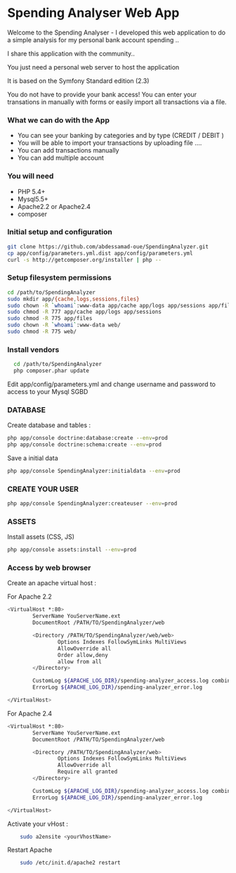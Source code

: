 Spending Analyser Web App
========================

Welcome to the Spending Analyser  - 
I developed this web application to 
do a simple analysis for my personal bank account spending ..

I share this application with the community..

You just need a personal web server to host the application 

It is based on the Symfony Standard edition (2.3) 

You do not have to provide your bank access!
You can enter your transations in manually with forms or easily import all transactions via a file.

### What we can do with the App

 - You can see your banking by categories and by type (CREDIT  / DEBIT ) 
 - You will be able to import your transactions by uploading file ....
 - You can add transactions manually
 - You can add multiple account


### You will need

 * PHP 5.4+
 * Mysql5.5+  
 * Apache2.2 or Apache2.4
 * composer
 

### Initial setup and configuration
```sh
git clone https://github.com/abdessamad-oue/SpendingAnalyzer.git
cp app/config/parameters.yml.dist app/config/parameters.yml
curl -s http://getcomposer.org/installer | php --

```
### Setup filesystem permissions


```sh
cd /path/to/SpendingAnalyzer
sudo mkdir app/{cache,logs,sessions,files}
sudo chown -R `whoami`:www-data app/cache app/logs app/sessions app/files
sudo chmod -R 777 app/cache app/logs app/sessions
sudo chmod -R 775 app/files
sudo chown -R `whoami`:www-data web/
sudo chmod -R 775 web/
```

### Install vendors

```sh
  cd /path/to/SpendingAnalyzer
  php composer.phar update
```


Edit app/config/parameters.yml and change username and password to access to your Mysql SGBD



### DATABASE

Create database and tables :
 
```sh
php app/console doctrine:database:create --env=prod
php app/console doctrine:schema:create --env=prod
```

Save a initial data 
```sh
php app/console SpendingAnalyzer:initialdata --env=prod
```

### CREATE YOUR USER
```sh
php app/console SpendingAnalyzer:createuser --env=prod
```

### ASSETS
Install assets (CSS, JS)

```sh
php app/console assets:install --env=prod
```

### Access by web browser

Create an apache virtual host :

For Apache 2.2
```sh
<VirtualHost *:80>
        ServerName YouServerName.ext
        DocumentRoot /PATH/TO/SpendingAnalyzer/web

        <Directory /PATH/TO/SpendingAnalyzer/web/web>
                Options Indexes FollowSymLinks MultiViews
                AllowOverride all
                Order allow,deny
                allow from all
        </Directory>

        CustomLog ${APACHE_LOG_DIR}/spending-analyzer_access.log combined
        ErrorLog ${APACHE_LOG_DIR}/spending-analyzer_error.log

</VirtualHost>
```

For Apache 2.4
```sh
<VirtualHost *:80>
        ServerName YouServerName.ext
        DocumentRoot /PATH/TO/SpendingAnalyzer/web

        <Directory /PATH/TO/SpendingAnalyzer/web>
                Options Indexes FollowSymLinks MultiViews
                AllowOverride all
                Require all granted               
        </Directory>

        CustomLog ${APACHE_LOG_DIR}/spending-analyzer_access.log combined
        ErrorLog ${APACHE_LOG_DIR}/spending-analyzer_error.log

</VirtualHost>
```


Activate your vHost :

```sh
    sudo a2ensite <yourVhostName>
```
Restart Apache

```sh
    sudo /etc/init.d/apache2 restart
```


